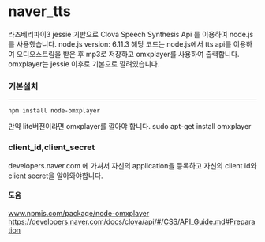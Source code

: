 # naver_tts
라즈베리파이3 jessie 기반으로 Clova Speech Synthesis Api 를 이용하여 node.js를 사용했습니다.
node.js version: 6.11.3
해당 코드는 node.js에서 tts api를 이용하여 오디오스트림을 받은 후 mp3로 저장하고 omxplayer를 사용하여 출력합니다.
omxplayer는 jessie 이후로 기본으로 깔려있습니다.

### 기본설치
-------
    npm install node-omxplayer
만약 lite버전이라면 omxplayer를 깔아야 합니다.
  sudo apt-get install omxplayer
  
### client_id,client_secret
developers.naver.com 에 가셔서 자신의 application을 등록하고 자신의 client id와 client secret을 알아와야합니다.

#### 도움
www.npmjs.com/package/node-omxplayer
https://developers.naver.com/docs/clova/api/#/CSS/API_Guide.md#Preparation

